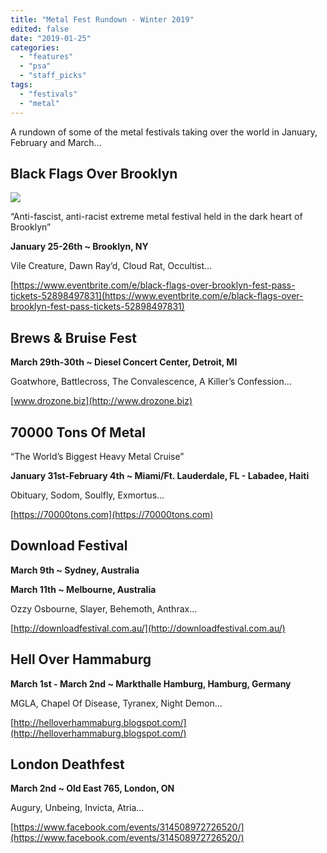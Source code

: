 ```yaml
---
title: "Metal Fest Rundown - Winter 2019"
edited: false
date: "2019-01-25"
categories:
  - "features"
  - "psa"
  - "staff_picks"
tags:
  - "festivals"
  - "metal"
---
```


A rundown of some of the metal festivals taking over the world in January, February and March...

## Black Flags Over Brooklyn

![](https://www.hellbound.ca/wp-content/uploads/2019/01/Black-Flags-Over-Brooklyn.jpg)

“Anti-fascist, anti-racist extreme metal festival held in the dark heart of Brooklyn”

**January 25-26th ~ Brooklyn, NY**

Vile Creature, Dawn Ray’d, Cloud Rat, Occultist…

[https://www.eventbrite.com/e/black-flags-over-brooklyn-fest-pass-tickets-52898497831](https://www.eventbrite.com/e/black-flags-over-brooklyn-fest-pass-tickets-52898497831)

## Brews & Bruise Fest

**March 29th-30th ~ Diesel Concert Center, Detroit, MI**

Goatwhore, Battlecross, The Convalescence, A Killer’s Confession…

[www.drozone.biz](http://www.drozone.biz)

## 70000 Tons Of Metal

“The World’s Biggest Heavy Metal Cruise”

**January 31st-February 4th ~ Miami/Ft. Lauderdale, FL - Labadee, Haiti**

Obituary, Sodom, Soulfly, Exmortus…

[https://70000tons.com](https://70000tons.com)

## Download Festival

**March 9th ~ Sydney, Australia**

**March 11th ~ Melbourne, Australia**

Ozzy Osbourne, Slayer, Behemoth, Anthrax…

[http://downloadfestival.com.au/](http://downloadfestival.com.au/)

## Hell Over Hammaburg

**March 1st - March 2nd ~ Markthalle Hamburg, Hamburg, Germany**

MGLA, Chapel Of Disease, Tyranex, Night Demon…

[http://helloverhammaburg.blogspot.com/](http://helloverhammaburg.blogspot.com/)

## London Deathfest

**March 2nd ~ Old East 765, London, ON**

Augury, Unbeing, Invicta, Atria…

[https://www.facebook.com/events/314508972726520/](https://www.facebook.com/events/314508972726520/)
